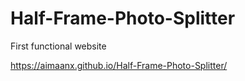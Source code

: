 # Half-Frame-Photo-Splitter
First functional website

https://aimaanx.github.io/Half-Frame-Photo-Splitter/
